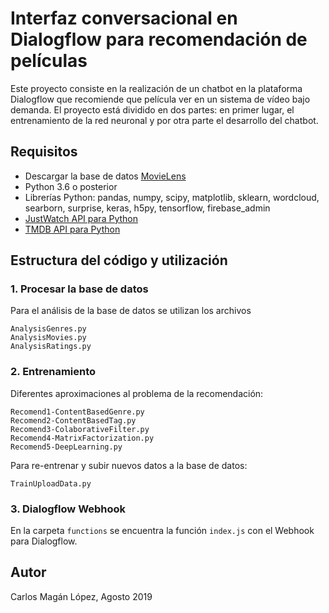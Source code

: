 # Interfaz conversacional en Dialogflow para recomendación de películas

Este proyecto consiste en la realización de un chatbot en la plataforma Dialogflow que recomiende que película ver en un sistema de vídeo bajo demanda. El proyecto está dividido en dos partes: en primer lugar, el entrenamiento de la red neuronal y por otra parte el desarrollo del chatbot.

## Requisitos

* Descargar la base de datos [MovieLens](https://grouplens.org/datasets/movielens/)
* Python 3.6 o posterior
* Librerías Python: pandas, numpy, scipy, matplotlib, sklearn, wordcloud, searborn, surprise, keras, h5py, tensorflow, firebase_admin
* [JustWatch API para Python](https://github.com/magancete/node-justwatch-api)
* [TMDB API para Python](https://github.com/raqqa/node-tmdb/)

## Estructura del código y utilización

### 1. Procesar la base de datos

Para el análisis de la base de datos se utilizan los  archivos

```
AnalysisGenres.py
AnalysisMovies.py
AnalysisRatings.py
```

### 2. Entrenamiento

Diferentes aproximaciones al problema de la recomendación:
```
Recomend1-ContentBasedGenre.py
Recomend2-ContentBasedTag.py
Recomend3-ColaborativeFilter.py
Recomend4-MatrixFactorization.py
Recomend5-DeepLearning.py
```

Para re-entrenar y subir nuevos datos a la base de datos:
```
TrainUploadData.py
```

### 3. Dialogflow Webhook 

En la carpeta `functions` se encuentra la función `index.js` con el Webhook para Dialogflow.

## Autor

Carlos Magán López, Agosto 2019
